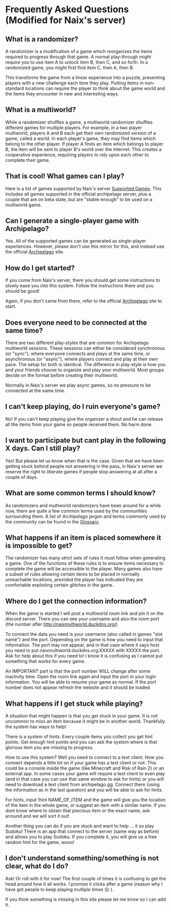 # Frequently Asked Questions (Modified for Naix's server)

## What is a randomizer?

A randomizer is a modification of a game which reorganizes the items required to progress through that game. A
normal play-through might require you to use item A to unlock item B, then C, and so forth. In a randomized
game, you might first find item C, then A, then B.

This transforms the game from a linear experience into a puzzle, presenting players with a new challenge each time they
play. Putting items in non-standard locations can require the player to think about the game world and the items they
encounter in new and interesting ways.

## What is a multiworld?

While a randomizer shuffles a game, a multiworld randomizer shuffles different games for multiple players. For example, in a
two player multiworld, players A and B each get their own randomized version of a game, called a world. In each
player's game, they may find items which belong to the other player. If player A finds an item which belongs to
player B, the item will be sent to player B's world over the internet. This creates a cooperative experience, requiring
players to rely upon each other to complete their game.

## That is cool! What games can I play?

Here is a list of games supported by Naix's server [Supported Games](/games). This includes all games supported in the
official archipelago server, plus a couple that are on beta state, but are "stable enough" to be used on a multiworld game.

## Can I generate a single-player game with Archipelago?

Yes. All of the supported games can be generated as single-player experiences. However, please don't use this mirror
for this, and instead use the official [Archipelago](https://archipelago.gg) site.

## How do I get started?

If you come from Naix's server, there you should get some instructions to slowly ease you into this system. Follow
the instructions there and you should be good!

Again, if you don't came from there, refer to the official [Archipelago](https://archipelago.gg) site to start.

## Does everyone need to be connected at the same time?

There are two different play-styles that are common for Archipelago multiworld sessions. These sessions can either
be considered synchronous (or "sync"), where everyone connects and plays at the same time, or asynchronous (or "async"),
where players connect and play at their own pace. The setup for both is identical. The difference in play-style is how
you and your friends choose to organize and play your multiworld. Most groups decide on the format before creating
their multiworld.

Normally in Naix's server we play async games, so no pressure to be connected at the same time.


## I can't keep playing, do I ruin everyone's game?

No! If you can't keep playing give the organizer a shout and he can release all the items from your game so people
received them. No harm done.


## I want to participate but cant play in the following X days. Can I still play?

Yes! But please let us know when that is the case. Given that we have been getting stuck behind people not answering in the pass, in Naix's server
we reserve the right to liberate games if people stop answering at all after a couple of days.

## What are some common terms I should know?

As randomizers and multiworld randomizers have been around for a while now, there are quite a few common terms used
by the communities surrounding them. A list of Archipelago jargon and terms commonly used by the community can be
found in the [Glossary](/glossary/en).

## What happens if an item is placed somewhere it is impossible to get?

The randomizer has many strict sets of rules it must follow when generating a game. One of the functions of these rules
is to ensure items necessary to complete the game will be accessible to the player. Many games also have a subset of
rules allowing certain items to be placed in normally unreachable locations, provided the player has indicated they are
comfortable exploiting certain glitches in the game.


## Where do I get the connection information?

When the game is started I will post a multiworld room link and pin it on the discord server. 
There you can see your username and also the room port (the number after http://naixmultiworld.duckdns.org/)

To connect the data you need is your username (also called in games "slot name") and the port. Depending on the game is how you need to input that information. The port may not appear, and in that case where it says host you need to put naixmultiworld.duckdns.org:XXXXX with XXXXX the port. Ask for help about this if you need to! I know it is confusing as I cannot put something that works for every game.

An IMPORTANT part is that the port number WILL change after some inactivity time. Open the room link again and input the port in your login information. You will be able to resume your game as normal. If the port number does not appear refresh the website and it should be loaded 


## What happens if I get stuck while playing? 

A situation that might happen is that you get stuck in your game. It is not uncommon to miss an item because it might be 
in another world. Thankfully the system has ways to help!

There is a system of hints. Every couple items you collect you get hint points. 
Get enough hint points and you can ask the system where is that glorious item you are missing to progress.

How to use this system? Well you need to connect to a text client. How you connect depends a little bit on if your game has a text client or not. This could be a console inside the game (like Minecraft and Risk of Rain 2) or an external app. In some cases your game will require a text client to even play (and in that case you can use that same window to ask for hints) or you will need to download a text client from archipelago.gg. Connect there (using the information as in the last question) and you will be able to ask for hints.

For hints, input !hint NAME_OF_ITEM and the game will give you the location of the item in the whole game, or suggest an item with a similar name. If you dont know where to obtain that precious item or the exact name, ask arround and we will sort it out!

Another thing you can do if you are stuck and want to help ... it so play Sudoku! There is an app that connect to the server (same way as before) and allows you to play Sudoku. If you complete it, you will give us a free random hint for the game, wooo!


## I don't understand something/something is not clear, what do I do?

Ask! Or roll with it for now! The first couple of times it is confusing to get the head around how it all works. 
I promise it clicks after a game (reason why I have got people to keep playing multiple times 😛 ).

If you think something is missing in this site please let me know so I can add it.